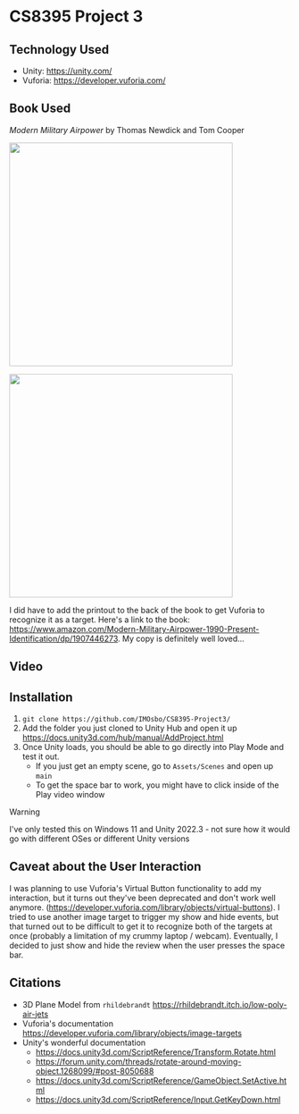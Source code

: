# CS8395 Project 3

## Technology Used

- Unity: <https://unity.com/>
- Vuforia: <https://developer.vuforia.com/>

## Book Used

_Modern Military Airpower_ by Thomas Newdick and Tom Cooper

<img src="Assets/frontCover.JPG" style="height:400px;"></img>

<img src="Assets/backCover.JPG" style="height:400px;"></img>

I did have to add the printout to the back of the book to get Vuforia to recognize it as a target. Here's a link to the book: <https://www.amazon.com/Modern-Military-Airpower-1990-Present-Identification/dp/1907446273>. My copy is definitely well loved...

## Video

<whatever YouTube link I come up with>

## Installation

1. `git clone https://github.com/IMOsbo/CS8395-Project3/`
2. Add the folder you just cloned to Unity Hub and open it up <https://docs.unity3d.com/hub/manual/AddProject.html>
3. Once Unity loads, you should be able to go directly into Play Mode and test it out.
   - If you just get an empty scene, go to `Assets/Scenes` and open up `main`
   - To get the space bar to work, you might have to click inside of the Play video window

> [!WARNING]
> I've only tested this on Windows 11 and Unity 2022.3 - not sure how it would go with different OSes or different Unity versions


## Caveat about the User Interaction

I was planning to use Vuforia's Virtual Button functionality to add my interaction, but it turns out they've been deprecated and don't work well anymore. (<https://developer.vuforia.com/library/objects/virtual-buttons>). I tried to use another image target to trigger my show and hide events, but that turned out to be difficult to get it to recognize both of the targets at once (probably a limitation of my crummy laptop / webcam). Eventually, I decided to just show and hide the review when the user presses the space bar. 

## Citations

- 3D Plane Model from `rhildebrandt` <https://rhildebrandt.itch.io/low-poly-air-jets>
- Vuforia's documentation <https://developer.vuforia.com/library/objects/image-targets>
- Unity's wonderful documentation
  - <https://docs.unity3d.com/ScriptReference/Transform.Rotate.html>
  - <https://forum.unity.com/threads/rotate-around-moving-object.1268099/#post-8050688>
  - <https://docs.unity3d.com/ScriptReference/GameObject.SetActive.html>
  - <https://docs.unity3d.com/ScriptReference/Input.GetKeyDown.html>  

